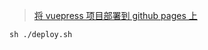 > <a href='https://blog.csdn.net/m0_56161749/article/details/130028512?ops_request_misc=%257B%2522request%255Fid%2522%253A%2522169755013616800188569810%2522%252C%2522scm%2522%253A%252220140713.130102334.pc%255Fall.%2522%257D&request_id=169755013616800188569810&biz_id=0&utm_medium=distribute.pc_search_result.none-task-blog-2~all~first_rank_ecpm_v1~rank_v31_ecpm-1-130028512-null-null.142^v96^pc_search_result_base6&utm_term=vuepress%E5%A6%82%E4%BD%95%E9%83%A8%E7%BD%B2%E5%88%B0gitpages&spm=1018.2226.3001.4187'>将 vuepress 项目部署到 github pages 上</a>

```shell
sh ./deploy.sh

```
